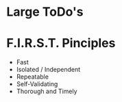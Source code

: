 # Large ToDo's

# F.I.R.S.T. Pinciples

- Fast
- Isolated / Independent
- Repeatable
- Self-Validating
- Thorough and Timely
